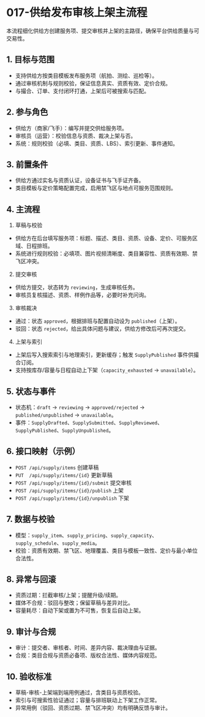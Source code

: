 # 017-供给发布审核上架主流程

本流程细化供给方创建服务项、提交审核并上架的主路径，确保平台供给质量与可交易性。

## 1. 目标与范围
- 支持供给方按类目模板发布服务项（航拍、测绘、巡检等）。
- 通过审核机制与规则校验，保证信息真实、资质有效、定价合规。
- 与撮合、订单、支付闭环打通，上架后可被搜索与匹配。

## 2. 参与角色
- 供给方（商家/飞手）：编写并提交供给服务项。
- 审核员（运营）：校验信息与资质、裁决上架与否。
- 系统：规则校验（必填、类目、资质、LBS）、索引更新、事件通知。

## 3. 前置条件
- 供给方通过实名与资质认证，设备证书与飞手证齐备。
- 类目模板与定价策略配置完成，启用禁飞区与地点可服务范围规则。

## 4. 主流程
1) 草稿与校验
- 供给方在后台填写服务项：标题、描述、类目、资质、设备、定价、可服务区域、日程排班。
- 系统进行规则校验：必填项、图片视频清晰度、类目兼容性、资质有效期、禁飞区冲突。

2) 提交审核
- 供给方提交，状态转为 `reviewing`，生成审核任务。
- 审核员复核描述、资质、样例作品等，必要时补充问询。

3) 审核裁决
- 通过：状态 `approved`，根据排班与配置自动设为 `published`（上架）。
- 驳回：状态 `rejected`，给出具体问题与建议，供给方修改后可再次提交。

4) 上架与索引
- 上架后写入搜索索引与地理索引，更新缓存；触发 `SupplyPublished` 事件供撮合订阅。
- 支持按库存/容量与日程自动上下架（`capacity_exhausted` → `unavailable`）。

## 5. 状态与事件
- 状态机：`draft` → `reviewing` → `approved/rejected` → `published/unpublished` → `unavailable`。
- 事件：`SupplyDrafted`、`SupplySubmitted`、`SupplyReviewed`、`SupplyPublished`、`SupplyUnpublished`。

## 6. 接口映射（示例）
- `POST /api/supply/items` 创建草稿
- `PUT  /api/supply/items/{id}` 更新草稿
- `POST /api/supply/items/{id}/submit` 提交审核
- `POST /api/supply/items/{id}/publish` 上架
- `POST /api/supply/items/{id}/unpublish` 下架

## 7. 数据与校验
- 模型：`supply_item`、`supply_pricing`、`supply_capacity`、`supply_schedule`、`supply_media`。
- 校验：资质有效期、禁飞区、地理覆盖、类目与模板一致性、定价与最小单位合法性。

## 8. 异常与回滚
- 资质过期：拦截审核/上架；提醒升级/续期。
- 媒体不合规：驳回与整改；保留草稿与差异对比。
- 容量耗尽：自动下架或置为不可售，恢复后自动上架。

## 9. 审计与合规
- 审计：提交者、审核者、时间、差异内容、裁决理由与证据。
- 合规：类目合规与资质必备项、版权合法性、媒体内容规范。

## 10. 验收标准
- 草稿-审核-上架端到端用例通过，含类目与资质校验。
- 索引与可搜索性验证通过；容量与排班联动上下架工作正常。
- 异常用例（驳回、资质过期、禁飞区冲突）均有明确反馈与审计。